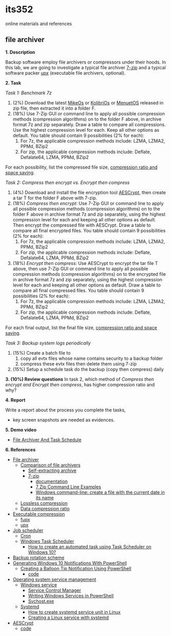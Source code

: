 # its352
online materials and references

## file archiver

**1. Description**

Backup software employ file archivers or compressors under their hoods. In this lab, we are going to investigate a typical file archiver [7-zip](https://www.7-zip.org/) and a typical software packer [upx](https://upx.github.io/) (executable file archivers, optional).

**2. Task**

*Task 1: Benchmark 7z*

1. (2%) Download the latest [MikeOs](http://mikeos.sourceforge.net/) or [KolibriOs](https://kolibrios.org/) or [MenuetOS](http://menuetos.net/) released in zip file, then extracted it into a folder F.
2. (18%) Use 7-Zip GUI or command line to apply all possible compression methods (compression algorithms) on to the folder F above, in archive format 7z and zip separately. Draw a table to compare all compressions. Use the highest compression level for each. Keep all other options as default. You table should contain 9 possibilities (2% for each):
   1. For 7z, the applicable compression methods include: LZMA, LZMA2, PPMd, BZip2
   2. For zip, the applicable compression methods include: Deflate, Defalate64, LZMA, PPMd, BZip2

For each possibility, list the compressed file size, [compression ratio and space saving](https://en.wikipedia.org/wiki/Data_compression_ratio).

*Task 2: Compress then encrypt vs. Encrypt then compress*

1. (4%) Download and install the file encryption tool [AESCrypt](https://www.aescrypt.com/), then create a tar T for the folder F above with 7-zip. 
2. (18%) *Compress then encrypt*: Use 7-Zip GUI or command line to apply all possible compression methods (compression algorithms) on to the folder F above in archive format 7z and zip separately, using the highest compression level for each and keeping all other options as default. Then encrypt the compressed file with AESCrypt. Draw a table to compare all final encrypted files. You table should contain 9 possibilities (2% for each):
   1. For 7z, the applicable compression methods include: LZMA, LZMA2, PPMd, BZip2
   2. For zip, the applicable compression methods include: Deflate, Defalate64, LZMA, PPMd, BZip2
3. (18%) *Encrypt then compress*: Use AESCrypt to encrypt the tar file T above, then use 7-Zip GUI or command line to apply all possible compression methods (compression algorithms) on to the encrypted file in archive format 7z and zip separately, using the highest compression level for each and keeping all other options as default.  Draw a table to compare all final compressed files. You table should contain 9 possibilities (2% for each):
   1. For 7z, the applicable compression methods include: LZMA, LZMA2, PPMd, BZip2
   2. For zip, the applicable compression methods include: Deflate, Defalate64, LZMA, PPMd, BZip2

For each final output, list the final file size, [compression ratio and space saving](https://en.wikipedia.org/wiki/Data_compression_ratio).


*Task 3: Backup system logs periodically*
1. (15%) Create a batch file to 
   1. copy all evtx files whose name contains security to a backup folder
   2. compress these evtx files then delete them using 7-zip
2. (15%) Setup a schedule task do the backup (copy then compress) daily


**3. (10%) Review questions**
In task 2, which method of *Compress then encrypt and Encrypt then compress*, has higher compression ratio and why?

**4. Report**

Write a report about the process you complete the tasks, 
* key screen snapshots are needed as evidences.

**5. Demo video**
* [File Archiver And Task Schedule](https://youtu.be/cf1dqN3jIgE)

**6. References**
* [File archiver](https://en.wikipedia.org/wiki/File_archiver)
  * [Comparison of file archivers](https://en.wikipedia.org/wiki/Comparison_of_file_archivers)
    * [Self-extracting archive](https://en.wikipedia.org/wiki/Self-extracting_archive)
    * [7-zip](https://www.7-zip.org/)
      * [documentation](https://documentation.help/7-Zip/)
      * [7 Zip Command Line Examples](https://www.dotnetperls.com/7-zip-examples)
      * [Windows command-line: create a file with the current date in its name](https://superuser.com/questions/47885/windows-command-line-create-a-file-with-the-current-date-in-its-name)
  * [Lossless compression](https://en.wikipedia.org/wiki/Lossless_compression)
  * [Data compression ratio](https://en.wikipedia.org/wiki/Data_compression_ratio)
* [Executable compression](https://en.wikipedia.org/wiki/Executable_compression)
  * [fupx](https://www.pazera-software.com/products/free-upx/)
  * [upx](https://upx.github.io/)
* [Job scheduler](https://en.wikipedia.org/wiki/Job_scheduler)
  * [Cron](https://en.wikipedia.org/wiki/Cron)
  * [Windows Task Scheduler](https://en.wikipedia.org/wiki/Windows_Task_Scheduler)
    * [How to create an automated task using Task Scheduler on Windows 10?](https://www.windowscentral.com/how-create-automated-task-using-task-scheduler-windows-10)
* [Backup rotation scheme](https://en.wikipedia.org/wiki/Backup_rotation_scheme)
* [Generating Windows 10 Notifications With PowerShell](https://den.dev/blog/powershell-windows-notification/)
  * [Creating a Balloon Tip Notification Using PowerShell](https://mcpmag.com/articles/2017/09/07/creating-a-balloon-tip-notification-using-powershell.aspx)
    * [code](https://github.com/proxb/PowerShell_Scripts/blob/master/Invoke-BalloonTip.ps1)
* [Operating system service management](https://en.wikipedia.org/wiki/Operating_system_service_management)
  * [Windows service](https://en.wikipedia.org/wiki/Windows_service)
    * [Service Control Manager](https://en.wikipedia.org/wiki/Service_Control_Manager)
    * [Writing Windows Services in PowerShell](https://docs.microsoft.com/en-us/archive/msdn-magazine/2016/may/windows-powershell-writing-windows-services-in-powershell)
    * [Svchost.exe](https://en.wikipedia.org/wiki/Svchost.exe)
  * [Systemd](https://en.wikipedia.org/wiki/Systemd)
    * [How to create systemd service unit in Linux](https://linuxconfig.org/how-to-create-systemd-service-unit-in-linux)
    * [Creating a Linux service with systemd](https://medium.com/@benmorel/creating-a-linux-service-with-systemd-611b5c8b91d6)
* [AESCrypt](https://www.aescrypt.com/)
  * [code](https://github.com/paulej/AESCrypt)